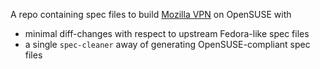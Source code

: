 A repo containing spec files to build [Mozilla VPN](https://github.com/mozilla-mobile/mozilla-vpn-client) on OpenSUSE with
- minimal diff-changes with respect to upstream Fedora-like spec files
- a single `spec-cleaner` away of generating OpenSUSE-compliant spec files
